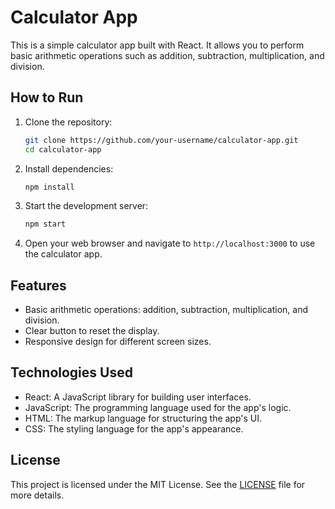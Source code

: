 # Calculator App

This is a simple calculator app built with React. It allows you to perform basic arithmetic operations such as addition, subtraction, multiplication, and division.

## How to Run

1. Clone the repository:

   ```bash
   git clone https://github.com/your-username/calculator-app.git
   cd calculator-app
   ```

2. Install dependencies:

   ```bash
   npm install
   ```

3. Start the development server:

   ```bash
   npm start
   ```

4. Open your web browser and navigate to `http://localhost:3000` to use the calculator app.

## Features

- Basic arithmetic operations: addition, subtraction, multiplication, and division.
- Clear button to reset the display.
- Responsive design for different screen sizes.

## Technologies Used

- React: A JavaScript library for building user interfaces.
- JavaScript: The programming language used for the app's logic.
- HTML: The markup language for structuring the app's UI.
- CSS: The styling language for the app's appearance.

## License

This project is licensed under the MIT License. See the [LICENSE](LICENSE) file for more details.
